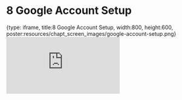 # 8 Google Account Setup
 
{type: iframe, title:8 Google Account Setup, width:800, height:600, poster:resources/chapt_screen_images/google-account-setup.png}
![](https://datatrail-jhu.github.io/00_intro/no_toc/google-account-setup.html)
 

 
